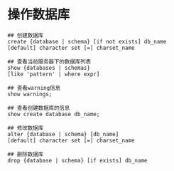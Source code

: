 # 操作数据库

	## 创建数据库
	create {database | schema} [if not exists] db_name
	[default] character set [=] charset_name
	
	## 查看当前服务器下的数据库列表
	show {databases | schemas}
	[like 'pattern' | where expr]
	
	## 查看warning信息
	show warnings;
	
	## 查看创建数据库的信息
	show create database db_name;
	
	## 修改数据库
	alter {database | schema} [db_name]
	[default] character set [=] charset_name
	
	## 删除数据库
	drop {database | schema} [if exists] db_name